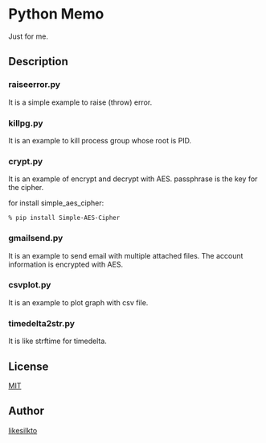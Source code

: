 Python Memo
====

Just for me.

## Description

### raiseerror.py

It is a simple example to raise (throw) error.

### killpg.py

It is an example to kill process group whose root is PID.

### crypt.py

It is an example of encrypt and decrypt with AES.
passphrase is the key for the cipher.

for install simple_aes_cipher:
```
% pip install Simple-AES-Cipher
```

### gmailsend.py

It is an example to send email with multiple attached files.
The account information is encrypted with AES.

### csvplot.py

It is an example to plot graph with csv file.

### timedelta2str.py

It is like strftime for timedelta.

## License

[MIT](https://github.com/likesilkto/python_memo/blob/master/LICENSE)

## Author

[likesilkto](https://github.com/likesilkto)
